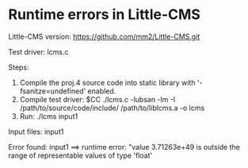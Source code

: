 # Runtime errors in Little-CMS 

Little-CMS version: 
https://github.com/mm2/Little-CMS.git

Test driver: lcms.c

Steps:
1. Compile the proj.4 source code into static library with '-fsanitze=undefined' enabled.
2. Compile test driver: $CC ./lcms.c -lubsan -lm -I /path/to/source/code/include/ /path/to/liblcms.a -o lcms 
3. Run: ./lcms input1

Input files:
input1

Error found: 
input1 ==> runtime error: "value 3.71263e+49 is outside the range of representable values of type 'float'
